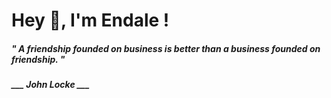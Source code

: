 <h1 title="head"> Hey 👋, I'm Endale !</h1>

**<h5><i>" A friendship founded on business is better than a business founded on friendship. "</i></h5>**

*<b>___ John Locke ___</b>*
